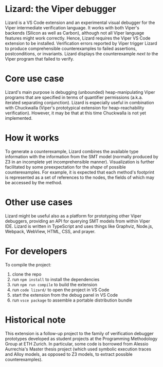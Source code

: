 # Lizard: the Viper debugger
Lizard is a VS Code extension and an experimental visual debugger for the Viper intermediate verification language. It works with both Viper's backends (Silicon as well as Carbon), although not all Viper language features might work correctly. Hence, Lizard requires the Viper VS Code extension to be installed. Verification errors reported by Viper trigger Lizard to produce comprehensible counterexamples to failed assertions, postconditions, or invariants. 
Lizard displays the counterexample _next to_ the Viper program that failed to verify. 

# Core use case
Lizard's main purpose is debugging (unbounded) heap-manipulating Viper programs that are specified in terms of quantifier permissions (a.k.a. iterated separating conjunction). Lizard is especially useful in combination with Chuckwalla (Viper's prototypical extension for heap-reachability verification). However, it may be that at this time Chuckwalla is not yet implemented. 

# How it works
To generate a counterexample, Lizard combines the available type information with the information from the SMT model (normally produced by Z3 in an incomplete yet incomprehensible manner). Visualization is further facilitated by some preexpectation for the _shape_ of possible counterexamples. For example, it is expected that each method's footprint is represented as a set of references to the nodes, the fields of which may be accessed by the method. 

# Other use cases
Lizard might be useful also as a platform for prototyping other Viper debuggers, providing an API for querying SMT models from within Viper IDE. Lizard is written in TypeScript and uses things like Graphviz, Node.js, Webpack, WebView, HTML, CSS, and prayer. 

# For developers

To compile the project: 
1. clone the repo
2. run ```npm install``` to install the dependencies 
3. run ```npm run compile``` to build the extension 
4. run ```code lizard/``` to open the project in VS Code 
5. start the extension from the debug panel in VS Code 
6. run ```vsce package``` to assemble a portable distribution bundle

# Historical note
This extension is a follow-up project to the family of verification debugger prototypes developed as student projects at the Programming Methodology Group at ETH Zurich. In particular, some code is borrowed from Alessio Aurrechia's Master thesis project (which used symbolic execution traces and Alloy models, as opposed to Z3 models, to extract possible counterexamples). 
